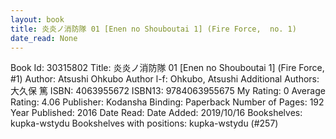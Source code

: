 ```yaml
---
layout: book
title: 炎炎ノ消防隊 01 [Enen no Shouboutai 1] (Fire Force,  no. 1)
date_read: None
---
```


Book Id: 30315802
Title: 炎炎ノ消防隊 01 [Enen no Shouboutai 1] (Fire Force, #1)
Author: Atsushi Ohkubo
Author l-f: Ohkubo, Atsushi
Additional Authors: 大久保 篤
ISBN: 4063955672
ISBN13: 9784063955675
My Rating: 0
Average Rating: 4.06
Publisher: Kodansha
Binding: Paperback
Number of Pages: 192
Year Published: 2016
Date Read: 
Date Added: 2019/10/16
Bookshelves: kupka-wstydu
Bookshelves with positions: kupka-wstydu (#257)

